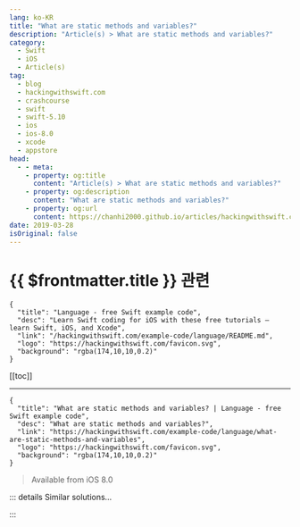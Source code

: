 ```yaml
---
lang: ko-KR
title: "What are static methods and variables?"
description: "Article(s) > What are static methods and variables?"
category:
  - Swift
  - iOS
  - Article(s)
tag: 
  - blog
  - hackingwithswift.com
  - crashcourse
  - swift
  - swift-5.10
  - ios
  - ios-8.0
  - xcode
  - appstore
head:
  - - meta:
    - property: og:title
      content: "Article(s) > What are static methods and variables?"
    - property: og:description
      content: "What are static methods and variables?"
    - property: og:url
      content: https://chanhi2000.github.io/articles/hackingwithswift.com/example-code/language/what-are-static-methods-and-variables.html
date: 2019-03-28
isOriginal: false
---
```


# {{ $frontmatter.title }} 관련

```component VPCard
{
  "title": "Language - free Swift example code",
  "desc": "Learn Swift coding for iOS with these free tutorials – learn Swift, iOS, and Xcode",
  "link": "/hackingwithswift.com/example-code/language/README.md",
  "logo": "https://hackingwithswift.com/favicon.svg",
  "background": "rgba(174,10,10,0.2)"
}
```

[[toc]]

---

```component VPCard
{
  "title": "What are static methods and variables? | Language - free Swift example code",
  "desc": "What are static methods and variables?",
  "link": "https://hackingwithswift.com/example-code/language/what-are-static-methods-and-variables",
  "logo": "https://hackingwithswift.com/favicon.svg",
  "background": "rgba(174,10,10,0.2)"
}
```

> Available from iOS 8.0

<!-- TODO: 작성 -->

<!-- 
Static methods and variables belong to the type that defined them, rather than instances of that type. For example, we could create a struct to track taxis in a city, like this:

```swift
struct Taxi1 {
    var ownerName: String
    var licensePlate: String
}
```

Each instance of that struct will have its own `ownerName` and `licensePlate` property strings. However, if we made a *static* property inside that struct then it would be shared by all taxis. For example, we could add this property to store how many taxis exist in the city:

```swift
struct Taxi2 {
    var ownerName: String
    var licensePlate: String
    static var count: Int = 0
}
```

When we want to reference that property we need to use `Taxi2.count`, because it belongs to the struct not to instances of that struct.

The same is true of static methods, which are sometimes called “type methods” – they belong to the struct or class that defined them rather than instance of the class. In practice that means you can’t use `self` inside the method because there is no instance to refer to.

-->

::: details Similar solutions…

<!--
/quick-start/swiftui/swiftui-tips-and-tricks">SwiftUI tips and tricks 
/quick-start/swiftui/all-swiftui-property-wrappers-explained-and-compared">All SwiftUI property wrappers explained and compared 
/example-code/uikit/how-to-create-live-playgrounds-in-xcode">How to create live playgrounds in Xcode 
/example-code/games/how-to-create-a-random-terrain-tile-map-using-sktilemapnode-and-gkperlinnoisesource">How to create a random terrain tile map using SKTileMapNode and GKPerlinNoiseSource 
/quick-start/swiftui/how-to-use-instruments-to-profile-your-swiftui-code-and-identify-slow-layouts">How to use Instruments to profile your SwiftUI code and identify slow layouts</a>
-->

:::

